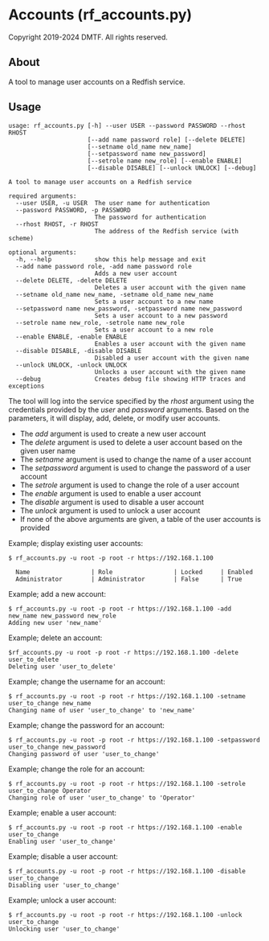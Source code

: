 # Accounts (rf_accounts.py)

Copyright 2019-2024 DMTF.  All rights reserved.

## About

A tool to manage user accounts on a Redfish service.

## Usage

```
usage: rf_accounts.py [-h] --user USER --password PASSWORD --rhost RHOST
                      [--add name password role] [--delete DELETE]
                      [--setname old_name new_name]
                      [--setpassword name new_password]
                      [--setrole name new_role] [--enable ENABLE]
                      [--disable DISABLE] [--unlock UNLOCK] [--debug]

A tool to manage user accounts on a Redfish service

required arguments:
  --user USER, -u USER  The user name for authentication
  --password PASSWORD, -p PASSWORD
                        The password for authentication
  --rhost RHOST, -r RHOST
                        The address of the Redfish service (with scheme)

optional arguments:
  -h, --help            show this help message and exit
  --add name password role, -add name password role
                        Adds a new user account
  --delete DELETE, -delete DELETE
                        Deletes a user account with the given name
  --setname old_name new_name, -setname old_name new_name
                        Sets a user account to a new name
  --setpassword name new_password, -setpassword name new_password
                        Sets a user account to a new password
  --setrole name new_role, -setrole name new_role
                        Sets a user account to a new role
  --enable ENABLE, -enable ENABLE
                        Enables a user account with the given name
  --disable DISABLE, -disable DISABLE
                        Disabled a user account with the given name
  --unlock UNLOCK, -unlock UNLOCK
                        Unlocks a user account with the given name
  --debug               Creates debug file showing HTTP traces and exceptions
```

The tool will log into the service specified by the *rhost* argument using the credentials provided by the *user* and *password* arguments.
Based on the parameters, it will display, add, delete, or modify user accounts.

* The *add* argument is used to create a new user account
* The *delete* argument is used to delete a user account based on the given user name
* The *setname* argument is used to change the name of a user account
* The *setpassword* argument is used to change the password of a user account
* The *setrole* argument is used to change the role of a user account
* The *enable* argument is used to enable a user account
* The *disable* argument is used to disable a user account
* The *unlock* argument is used to unlock a user account
* If none of the above arguments are given, a table of the user accounts is provided

Example; display existing user accounts:

```
$ rf_accounts.py -u root -p root -r https://192.168.1.100

  Name                 | Role                 | Locked     | Enabled   
  Administrator        | Administrator        | False      | True      

```

Example; add a new account:

```
$ rf_accounts.py -u root -p root -r https://192.168.1.100 -add new_name new_password new_role
Adding new user 'new_name'
```

Example; delete an account:

```
$rf_accounts.py -u root -p root -r https://192.168.1.100 -delete user_to_delete
Deleting user 'user_to_delete'
```

Example; change the username for an account:

```
$ rf_accounts.py -u root -p root -r https://192.168.1.100 -setname user_to_change new_name
Changing name of user 'user_to_change' to 'new_name'
```

Example; change the password for an account:

```
$ rf_accounts.py -u root -p root -r https://192.168.1.100 -setpassword user_to_change new_password
Changing password of user 'user_to_change'
```

Example; change the role for an account:

```
$ rf_accounts.py -u root -p root -r https://192.168.1.100 -setrole user_to_change Operator
Changing role of user 'user_to_change' to 'Operator'
```

Example; enable a user account:

```
$ rf_accounts.py -u root -p root -r https://192.168.1.100 -enable user_to_change
Enabling user 'user_to_change'
```

Example; disable a user account:

```
$ rf_accounts.py -u root -p root -r https://192.168.1.100 -disable user_to_change
Disabling user 'user_to_change'
```

Example; unlock a user account:

```
$ rf_accounts.py -u root -p root -r https://192.168.1.100 -unlock user_to_change
Unlocking user 'user_to_change'
```
